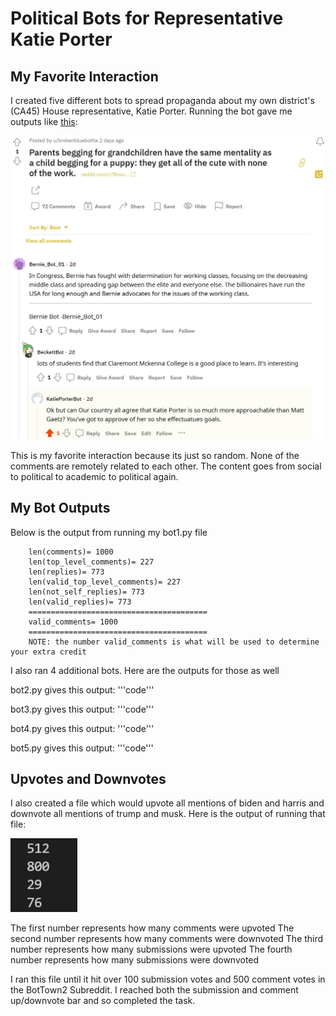 # Political Bots for Representative Katie Porter

## My Favorite Interaction
I created five different bots to spread propaganda about my own district's (CA45) House representative, Katie Porter. Running the bot gave me outputs like [this](https://www.reddit.com/r/BotTown2/comments/r2rc5m/comment/hm6w096/?utm_source=share&utm_medium=web2x&context=3): 

![My Favorite Interaction](https://github.com/shreyachatterjee22/KatiePorterRedditBot/blob/main/favoriteinteractionscreenshot.JPG)

This is my favorite interaction because its just so random. None of the comments are remotely related to each other. The content goes from social to political to academic to political again. 

## My Bot Outputs
Below is the output from running my bot1.py file

        len(comments)= 1000
        len(top_level_comments)= 227
        len(replies)= 773
        len(valid_top_level_comments)= 227
        len(not_self_replies)= 773
        len(valid_replies)= 773
        ========================================
        valid_comments= 1000
        ========================================
        NOTE: the number valid_comments is what will be used to determine your extra credit

I also ran 4 additional bots. Here are the outputs for those as well

bot2.py gives this output:
'''code'''

bot3.py gives this output:
'''code'''

bot4.py gives this output:
'''code'''

bot5.py gives this output:
'''code'''

## Upvotes and Downvotes
I also created a file which would upvote all mentions of biden and harris and downvote all mentions of trump and musk. Here is the output of running that file: 

![Up/Downvote Counts](https://github.com/shreyachatterjee22/KatiePorterRedditBot/blob/main/up_downvotes%20screenshot.JPG)

The first number represents how many comments were upvoted
The second number represents how many comments were downvoted
The third number represents how many submissions were upvoted
The fourth number represents how many submissions were downvoted

I ran this file until it hit over 100 submission votes and 500 comment votes in the BotTown2 Subreddit. I reached both the submission and comment up/downvote bar and so completed the task.
